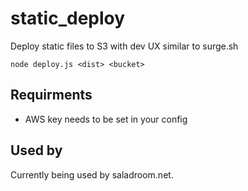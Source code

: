 # static_deploy
Deploy static files to S3 with dev UX similar to surge.sh

```
node deploy.js <dist> <bucket>
```

## Requirments
- AWS key needs to be set in your config

## Used by
Currently being used by saladroom.net.

